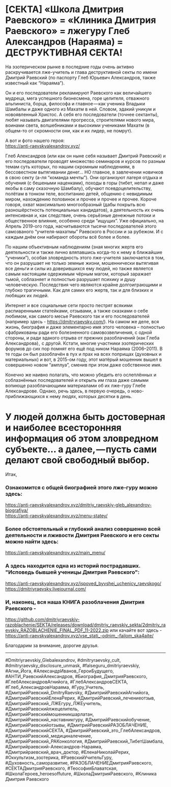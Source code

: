 # [СЕКТА] «Школа Дмитрия Раевского» = «Клиника Дмитрия Раевского» = лжегуру Глеб Александров (Нараяма) = ДЕСТРУКТИВНАЯ СЕКТА!

На эзотерическом рынке в последние годы очень активно раскручивается лже-учитель и глава деструктивной секты по имени Дмитрий Раевский (по паспорту Глеб Юрьевич Александров, также известный как “Нараяма”).

Он и его последователи рекламируют Раевского как величайшего мудреца, мега успешного бизнесмена, горе целителя, отважного альпиниста, борца, философа и главное — как ученика Владыки Шамбалы и даже одного из Махатм в ней. Словом, эдакий уникум и новоявленный Христос. А себя его последователи (точнее сектанты), любят называть двигателями прогресса, строителями нового мира, воинами света, волшебниками и высокими учениками Махатм (в общем-то от скромности они, как и их лидер, не помрут).

А вот и фото нашего героя:     
https://anti-raevskyalexandrov.xyz/

Глеб Александров (или как он ныне себя называет Дмитрий Раевский) и его последователи проводят множество семинаров и курсов по разным темам суть которых, по нашим скромным наблюдениям, в бессовестном вытягивании денег… НО главное, в завлечении новичков в свою секту (а-ля “команда мечты”). Они организуют лагеря отдыха и обучения (с бешеными наценками), походы в горы (тибет, непал и даже якобы в саму сказочную Шамбалу), обучают псевдоцелительству, полётам в тонком теле, воспитанию детей, общению с невидимым миром, нахождению половинок и прочее и прочее и прочее. Короче говоря, охват максимально многообразный (дабы покрыть всю разношёрстность потенциальных кандидатов), а деятельность их очень интенсивная и, как следствие, очень серьёзные денежные потоки и общественное влияние, особенно среди “ищущих”. Уже официально, на Апрель 2019-ого года, насчитываются тысячи последователей этого самозваного “учителя-махатмы” Раевского в России и за рубежом. И с каждым днём они набирают обороты всё более и более.

По нашим объективным наблюдениям (зная многих жертв его деятельности и также лично вляпавшись когда-то к нему в ближайшие “ученики”), особая зловредность этого лже-учителя заключается в том, что он разрушает не только земные жизни, мошеннически вытягивая все деньги и силы из доверившихся ему людей, но также является самым настоящим одержимым чёрным магом, который заражает тьмой, соблазняет и полностью разрушает психику и душу человеческую. Последствия чего являются крайне долгоиграющими и глубоко трагичными. Как для самих его жертв, так и для близких и любящих их людей.

Интернет и все социальные сети просто пестрят всякими распиаренными статейками, отзывами, а также сказками о себе любимом, как самого месье Раевского так и его последователей (например здесь - https://dmitryraevsky.com/). 
На самом же деле, вся жизнь, биография и даже элементарно имя этого человека – полностью сфабрикованы ради его болезненного самовозвеличения, с одной стороны, и ради эдакого отрыва от прежних разоблачений (как Глеба Александрова) ,  с другой.
Кстати, многие участники эзотерических форумов до сих пор помнят его ещё под ником Нараяма (2006–2011). В те годы он был разоблачён в пух и прах на всех поприщах (духовных и материальных) и вот, в 2015-ом году, этот матёрый мошенник вышел в совершенно новом “амплуа”, сменив при этом даже собственное имя.

Конечно же наивно полагать, что можно убедить его ослеплённых и соблазнённых последователей и открыть им глаза даже самыми вопиюще разоблачающими материалами об их лже-гуру Глебе Александрове. Однако, речь здесь, в первую очередь, о ново-приближающихся к нему людях, которых десятки в день.

# У людей должна быть достоверная и наиболее всесторонняя информация об этом зловредном субъекте… а далее, — пусть сами делают свой свободный выбор.

Итак,
### Ознакомится с общей биографией этого лже-гуру можно здесь:      
https://anti-raevskyalexandrov.xyz/dmitriy_raevskiy-gleb_alexandrov-biografiya/                 
https://anti-raevskyalexandrov.xyz/menu-statey/

### Более обстоятельный и глубокий анализ совершенно всей деятельности и лживости Дмитрия Раевского и его секты можно найти здесь:     
https://anti-raevskyalexandrov.xyz/main_menu/

### А здесь находится одна из историй пострадавших. "Исповедь бывшей ученицы Дмитрия Раевского":
https://anti-raevskyalexandrov.xyz/ispoved_byvshej_uchenicy_raevskogo/
https://dmitriyraevsky.livejournal.com/

### И, наконец, вся наша КНИГА разоблачения Дмитрия Раевского - 
https://github.com/dmitriyraevskiy-razoblachenie/SEKTA/releases/download/dmitriy_raevskiy_sekta/2dmitriy_raevskiy_RAZOBLACHENIE_FINAL_PDF_11-2022.zip
или качайте вот здесь - 
https://anti-raevskyalexandrov.xyz/vse_stati_-odnim_-failom_ska4aite/

Благодарим за внимание, дорогие друзья.
______________


#Dmitriyraevskiy_Glebalexandrov, #dmitryraevsky_cult, #dmitryraevsky_disclosure_unmask, #falseguru_dmitriyraevskiy, #Агни_Йога, #АлександрИванов_ГероиБудущего, #АНТИ_РаевскийАлександров, #Биография_ДмитрияРаевского, #ГлебАлександровАгнийога, #ГлебАлександровСЕКТА, #Глеб_АлександровНараяма, #Гуру_Учитель, #ДмитрийРаевский_DmitryRaevsky, #ДмитрийРаевскийАгнийога, #ДмитрийРаевскийЕленаРерих, #ДмитрийРаевский_лечениеотзыв, #ДмитрийРаевский_ЛЖЕгуру_ЛЖЕучитель, #ДмитрийРаевскийлжецелитель, #ДмитрийРаевскиймошенникшарлатан, #ДмитрийРаевский_наставникгуру, #ДмитрийРаевскийобучение, #ДмитрийРаевскийотзывы, #ДмитрийРаевскийРАЗОБЛАЧЕНИЕ, #ДмитрийРаевскийСЕКТА, #ДмитрийРаевский_это_ГлебАлександров, #ДмитрийРаевский_медициналечение, #ДмитрийРаевский_РАКонкология, #ДмитрийРаевский_ТибетШамбала, #Дмитрийраевский-Aлександров-Нараяма, #Дмитрийраевский_врач_доктор, #ЕленаНиколайРерих, #Оккультизм_эзотерика, #РаевскийУчительГуру, #Духовность_саморазвитие, #РАЗОБЛАЧЕНИЕДмитрияРаевского, #СЕКТАДмитрияРаевского, #ТеософияБлаватская, #ШколаГероев_heroesoffuture, #ШколаДмитрияРаевского, #Клиника Дмитрия Раевского
